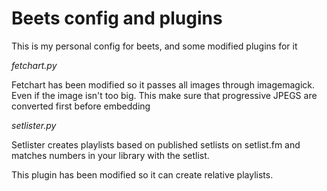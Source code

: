 # Beets config and plugins

This is my personal config for beets, and some modified plugins for it

*fetchart.py*

Fetchart has been modified so it passes all images through imagemagick. 
Even if the image isn't too big. This make sure that progressive JPEGS are converted first before embedding

*setlister.py*

Setlister creates playlists based on published setlists on setlist.fm and matches numbers in your library with the setlist.

This plugin has been modified so it can create relative playlists.
